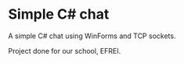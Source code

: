 # Simple C# chat
A simple C# chat using WinForms and TCP sockets.

Project done for our school, EFREI.
